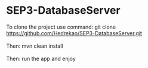 ﻿# SEP3-DatabaseServer

To clone the project use command: git clone https://github.com/Hedrekao/SEP3-DatabaseServer.git
<br></br>
Then: mvn clean install
<br></br>
Then: run the app and enjoy 
